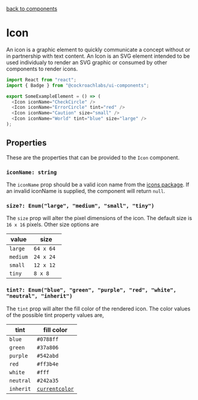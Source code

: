 [back to components](../README.md)

# Icon

An icon is a graphic element to quickly communicate a concept without or in partnership with text content. An Icon is an SVG element intended to be used individualy to render an SVG graphic or consumed by other components to render icons.

```javascript
import React from "react";
import { Badge } from "@cockroachlabs/ui-components";

export SomeExampleElement = () => (
  <Icon iconName="CheckCircle" />
  <Icon iconName="ErrorCircle" tint="red" />
  <Icon iconName="Caution" size="small" />
  <Icon iconName="World" tint="blue" size="large" />
);
```

## Properties

These are the properties that can be provided to the `Icon` component.

### `iconName: string`

The `iconName` prop should be a valid icon name from the [icons package](https://github.com/cockroachdb/ui/tree/master/packages/icons#icons). If an invalid iconName is supplied, the component will return `null`.

### `size?: Enum("large", "medium", "small", "tiny")`

The `size` prop will alter the pixel dimensions of the icon. The default size is `16 x 16` pixels. Other size options are

value | size
----- | ----
`large` | `64 x 64`
`medium` | `24 x 24`
`small` | `12 x 12 `
`tiny` | `8 x 8`

### `tint?: Enum("blue", "green", "purple", "red", "white", "neutral", "inherit")`

The `tint` prop will alter the fill color of the rendered icon. The color values of the possible tint property values are,

tint     | fill color
-------- | ----------
`blue`   | `#0788ff`
`green`  | `#37a806`
`purple` | `#542abd`
`red`    | `#ff3b4e`
`white`  | `#fff`
`neutral`| `#242a35`
`inherit`| [`currentcolor`](https://developer.mozilla.org/en-US/docs/Web/SVG/Attribute/color)
